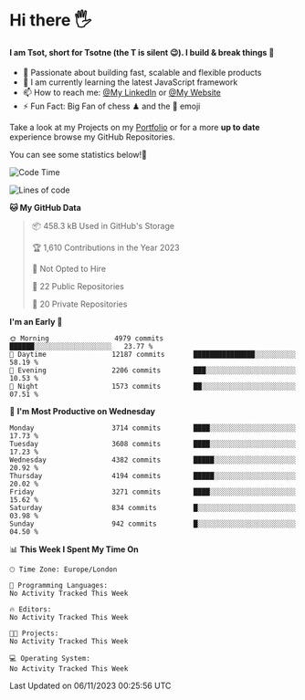 # Hi there :raised_hand_with_fingers_splayed:
#### I am Tsot, short for Tsotne (the T is silent :wink:). I build & break things :space_invader:
- :telescope: Passionate about building fast, scalable and flexible products
- :seedling: I am currently learning the latest JavaScript framework 
- :mailbox: How to reach me: [@My LinkedIn](https://www.linkedin.com/in/tsotne-gvadzabia/) or [@My Website](https://tsotne.co.uk/contact)
- :zap: Fun Fact: Big Fan of chess ♟ and the 👾 emoji

Take a look at my Projects on my [Portfolio](https://tsotne.co.uk/) or for a more **up to date** experience browse my GitHub Repositories.

You can see some statistics below!:space_invader:
<!--START_SECTION:waka-->
![Code Time](http://img.shields.io/badge/Code%20Time-761%20hrs%202%20mins-blue)

![Lines of code](https://img.shields.io/badge/From%20Hello%20World%20I%27ve%20Written-8.3%20million%20lines%20of%20code-blue)

**🐱 My GitHub Data** 

> 📦 458.3 kB Used in GitHub's Storage 
 > 
> 🏆 1,610 Contributions in the Year 2023
 > 
> 🚫 Not Opted to Hire
 > 
> 📜 22 Public Repositories 
 > 
> 🔑 20 Private Repositories 
 > 
**I'm an Early 🐤** 

```text
🌞 Morning                4979 commits        ██████░░░░░░░░░░░░░░░░░░░   23.77 % 
🌆 Daytime                12187 commits       ███████████████░░░░░░░░░░   58.19 % 
🌃 Evening                2206 commits        ███░░░░░░░░░░░░░░░░░░░░░░   10.53 % 
🌙 Night                  1573 commits        ██░░░░░░░░░░░░░░░░░░░░░░░   07.51 % 
```
📅 **I'm Most Productive on Wednesday** 

```text
Monday                   3714 commits        ████░░░░░░░░░░░░░░░░░░░░░   17.73 % 
Tuesday                  3608 commits        ████░░░░░░░░░░░░░░░░░░░░░   17.23 % 
Wednesday                4382 commits        █████░░░░░░░░░░░░░░░░░░░░   20.92 % 
Thursday                 4194 commits        █████░░░░░░░░░░░░░░░░░░░░   20.02 % 
Friday                   3271 commits        ████░░░░░░░░░░░░░░░░░░░░░   15.62 % 
Saturday                 834 commits         █░░░░░░░░░░░░░░░░░░░░░░░░   03.98 % 
Sunday                   942 commits         █░░░░░░░░░░░░░░░░░░░░░░░░   04.50 % 
```


📊 **This Week I Spent My Time On** 

```text
🕑︎ Time Zone: Europe/London

💬 Programming Languages: 
No Activity Tracked This Week

🔥 Editors: 
No Activity Tracked This Week

🐱‍💻 Projects: 
No Activity Tracked This Week

💻 Operating System: 
No Activity Tracked This Week
```


 Last Updated on 06/11/2023 00:25:56 UTC
<!--END_SECTION:waka-->
